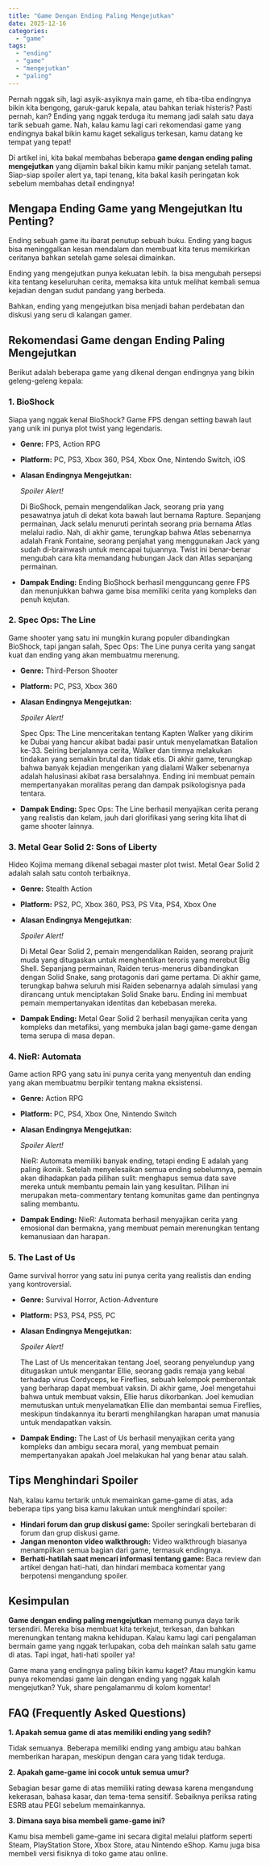 ```yaml
---
title: "Game Dengan Ending Paling Mengejutkan"
date: 2025-12-16
categories: 
  - "game"
tags: 
  - "ending"
  - "game"
  - "mengejutkan"
  - "paling"
---
```


Pernah nggak sih, lagi asyik-asyiknya main game, eh tiba-tiba endingnya bikin kita bengong, garuk-garuk kepala, atau bahkan teriak histeris? Pasti pernah, kan? Ending yang nggak terduga itu memang jadi salah satu daya tarik sebuah game. Nah, kalau kamu lagi cari rekomendasi game yang endingnya bakal bikin kamu kaget sekaligus terkesan, kamu datang ke tempat yang tepat!

Di artikel ini, kita bakal membahas beberapa **game dengan ending paling mengejutkan** yang dijamin bakal bikin kamu mikir panjang setelah tamat. Siap-siap spoiler alert ya, tapi tenang, kita bakal kasih peringatan kok sebelum membahas detail endingnya!

## Mengapa Ending Game yang Mengejutkan Itu Penting?

Ending sebuah game itu ibarat penutup sebuah buku. Ending yang bagus bisa meninggalkan kesan mendalam dan membuat kita terus memikirkan ceritanya bahkan setelah game selesai dimainkan.

Ending yang mengejutkan punya kekuatan lebih. Ia bisa mengubah persepsi kita tentang keseluruhan cerita, memaksa kita untuk melihat kembali semua kejadian dengan sudut pandang yang berbeda.

Bahkan, ending yang mengejutkan bisa menjadi bahan perdebatan dan diskusi yang seru di kalangan gamer.

## Rekomendasi Game dengan Ending Paling Mengejutkan

Berikut adalah beberapa game yang dikenal dengan endingnya yang bikin geleng-geleng kepala:

### 1\. BioShock

Siapa yang nggak kenal BioShock? Game FPS dengan setting bawah laut yang unik ini punya plot twist yang legendaris.

- **Genre:** FPS, Action RPG
- **Platform:** PC, PS3, Xbox 360, PS4, Xbox One, Nintendo Switch, iOS
- **Alasan Endingnya Mengejutkan:**
    
    _Spoiler Alert!_
    
    Di BioShock, pemain mengendalikan Jack, seorang pria yang pesawatnya jatuh di dekat kota bawah laut bernama Rapture. Sepanjang permainan, Jack selalu menuruti perintah seorang pria bernama Atlas melalui radio. Nah, di akhir game, terungkap bahwa Atlas sebenarnya adalah Frank Fontaine, seorang penjahat yang menggunakan Jack yang sudah di-brainwash untuk mencapai tujuannya. Twist ini benar-benar mengubah cara kita memandang hubungan Jack dan Atlas sepanjang permainan.
    
- **Dampak Ending:** Ending BioShock berhasil mengguncang genre FPS dan menunjukkan bahwa game bisa memiliki cerita yang kompleks dan penuh kejutan.

### 2\. Spec Ops: The Line

Game shooter yang satu ini mungkin kurang populer dibandingkan BioShock, tapi jangan salah, Spec Ops: The Line punya cerita yang sangat kuat dan ending yang akan membuatmu merenung.

- **Genre:** Third-Person Shooter
- **Platform:** PC, PS3, Xbox 360
- **Alasan Endingnya Mengejutkan:**
    
    _Spoiler Alert!_
    
    Spec Ops: The Line menceritakan tentang Kapten Walker yang dikirim ke Dubai yang hancur akibat badai pasir untuk menyelamatkan Batalion ke-33. Seiring berjalannya cerita, Walker dan timnya melakukan tindakan yang semakin brutal dan tidak etis. Di akhir game, terungkap bahwa banyak kejadian mengerikan yang dialami Walker sebenarnya adalah halusinasi akibat rasa bersalahnya. Ending ini membuat pemain mempertanyakan moralitas perang dan dampak psikologisnya pada tentara.
    
- **Dampak Ending:** Spec Ops: The Line berhasil menyajikan cerita perang yang realistis dan kelam, jauh dari glorifikasi yang sering kita lihat di game shooter lainnya.

### 3\. Metal Gear Solid 2: Sons of Liberty

Hideo Kojima memang dikenal sebagai master plot twist. Metal Gear Solid 2 adalah salah satu contoh terbaiknya.

- **Genre:** Stealth Action
- **Platform:** PS2, PC, Xbox 360, PS3, PS Vita, PS4, Xbox One
- **Alasan Endingnya Mengejutkan:**
    
    _Spoiler Alert!_
    
    Di Metal Gear Solid 2, pemain mengendalikan Raiden, seorang prajurit muda yang ditugaskan untuk menghentikan teroris yang merebut Big Shell. Sepanjang permainan, Raiden terus-menerus dibandingkan dengan Solid Snake, sang protagonis dari game pertama. Di akhir game, terungkap bahwa seluruh misi Raiden sebenarnya adalah simulasi yang dirancang untuk menciptakan Solid Snake baru. Ending ini membuat pemain mempertanyakan identitas dan kebebasan mereka.
    
- **Dampak Ending:** Metal Gear Solid 2 berhasil menyajikan cerita yang kompleks dan metafiksi, yang membuka jalan bagi game-game dengan tema serupa di masa depan.

### 4\. NieR: Automata

Game action RPG yang satu ini punya cerita yang menyentuh dan ending yang akan membuatmu berpikir tentang makna eksistensi.

- **Genre:** Action RPG
- **Platform:** PC, PS4, Xbox One, Nintendo Switch
- **Alasan Endingnya Mengejutkan:**
    
    _Spoiler Alert!_
    
    NieR: Automata memiliki banyak ending, tetapi ending E adalah yang paling ikonik. Setelah menyelesaikan semua ending sebelumnya, pemain akan dihadapkan pada pilihan sulit: menghapus semua data save mereka untuk membantu pemain lain yang kesulitan. Pilihan ini merupakan meta-commentary tentang komunitas game dan pentingnya saling membantu.
    
- **Dampak Ending:** NieR: Automata berhasil menyajikan cerita yang emosional dan bermakna, yang membuat pemain merenungkan tentang kemanusiaan dan harapan.

### 5\. The Last of Us

Game survival horror yang satu ini punya cerita yang realistis dan ending yang kontroversial.

- **Genre:** Survival Horror, Action-Adventure
- **Platform:** PS3, PS4, PS5, PC
- **Alasan Endingnya Mengejutkan:**
    
    _Spoiler Alert!_
    
    The Last of Us menceritakan tentang Joel, seorang penyelundup yang ditugaskan untuk mengantar Ellie, seorang gadis remaja yang kebal terhadap virus Cordyceps, ke Fireflies, sebuah kelompok pemberontak yang berharap dapat membuat vaksin. Di akhir game, Joel mengetahui bahwa untuk membuat vaksin, Ellie harus dikorbankan. Joel kemudian memutuskan untuk menyelamatkan Ellie dan membantai semua Fireflies, meskipun tindakannya itu berarti menghilangkan harapan umat manusia untuk mendapatkan vaksin.
    
- **Dampak Ending:** The Last of Us berhasil menyajikan cerita yang kompleks dan ambigu secara moral, yang membuat pemain mempertanyakan apakah Joel melakukan hal yang benar atau salah.

## Tips Menghindari Spoiler

Nah, kalau kamu tertarik untuk memainkan game-game di atas, ada beberapa tips yang bisa kamu lakukan untuk menghindari spoiler:

- **Hindari forum dan grup diskusi game:** Spoiler seringkali bertebaran di forum dan grup diskusi game.
- **Jangan menonton video walkthrough:** Video walkthrough biasanya menampilkan semua bagian dari game, termasuk endingnya.
- **Berhati-hatilah saat mencari informasi tentang game:** Baca review dan artikel dengan hati-hati, dan hindari membaca komentar yang berpotensi mengandung spoiler.

## Kesimpulan

**Game dengan ending paling mengejutkan** memang punya daya tarik tersendiri. Mereka bisa membuat kita terkejut, terkesan, dan bahkan merenungkan tentang makna kehidupan. Kalau kamu lagi cari pengalaman bermain game yang nggak terlupakan, coba deh mainkan salah satu game di atas. Tapi ingat, hati-hati spoiler ya!

Game mana yang endingnya paling bikin kamu kaget? Atau mungkin kamu punya rekomendasi game lain dengan ending yang nggak kalah mengejutkan? Yuk, share pengalamanmu di kolom komentar!

## FAQ (Frequently Asked Questions)

**1\. Apakah semua game di atas memiliki ending yang sedih?**

Tidak semuanya. Beberapa memiliki ending yang ambigu atau bahkan memberikan harapan, meskipun dengan cara yang tidak terduga.

**2\. Apakah game-game ini cocok untuk semua umur?**

Sebagian besar game di atas memiliki rating dewasa karena mengandung kekerasan, bahasa kasar, dan tema-tema sensitif. Sebaiknya periksa rating ESRB atau PEGI sebelum memainkannya.

**3\. Dimana saya bisa membeli game-game ini?**

Kamu bisa membeli game-game ini secara digital melalui platform seperti Steam, PlayStation Store, Xbox Store, atau Nintendo eShop. Kamu juga bisa membeli versi fisiknya di toko game atau online.
